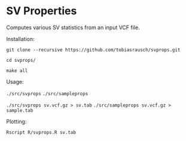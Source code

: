 SV Properties
=============

Computes various SV statistics from an input VCF file.

Installation:

`git clone --recursive https://github.com/tobiasrausch/svprops.git`

`cd svprops/`

`make all`

Usage:

`./src/svprops`
`./src/sampleprops`

`./src/svprops sv.vcf.gz > sv.tab`
`./src/sampleprops sv.vcf.gz > sample.tab`

Plotting:

`Rscript R/svprops.R sv.tab`


